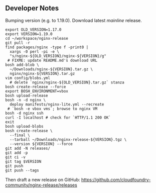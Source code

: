 ## Developer Notes

Bumping version (e.g. to 1.19.0). Download latest _mainline_ release.

```
export OLD_VERSION=1.17.0
export VERSION=1.19.0
cd ~/workspace/nginx-release
git pull -r
find packages/nginx -type f -print0 |
  xargs -0 perl -pi -e \
  "s/nginx-${OLD_VERSION}/nginx-${VERSION}/g"
 # FIXME: update README.md's download URL
bosh add-blob \
  ~/Downloads/nginx-${VERSION}.tar.gz \
  nginx/nginx-${VERSION}.tar.gz
vim config/blobs.yml
  # delete `nginx/nginx-${OLD_VERSION}.tar.gz` stanza
bosh create-release --force
export BOSH_ENVIRONMENT=vbox
bosh upload-release
bosh -n -d nginx \
  deploy manifests/nginx-lite.yml --recreate
 # `bosh -e vbox vms`; browse to nginx VM
bosh -d nginx ssh
curl -I localhost # check for `HTTP/1.1 200 OK`
exit
bosh upload-blobs
bosh create-release \
  --final \
  --tarball ~/Downloads/nginx-release-${VERSION}.tgz \
  --version ${VERSION} --force
git add -N releases/
git add -p
git ci -v
git tag $VERSION
git push
git push --tags
```

Then draft a new release on GitHub: <https://github.com/cloudfoundry-community/nginx-release/releases>
